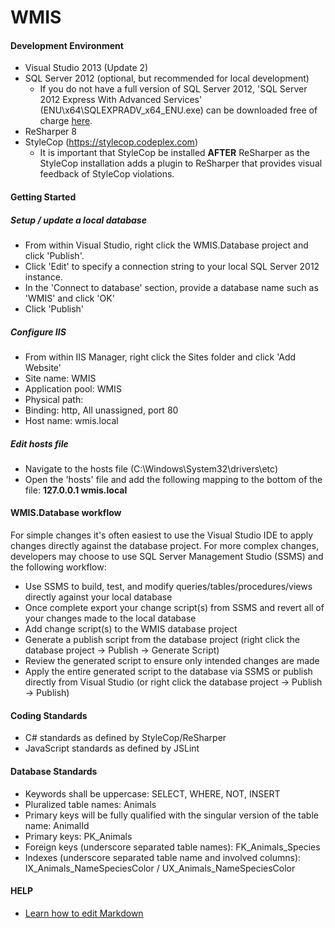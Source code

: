 # WMIS #

#### Development Environment ####

- Visual Studio 2013 (Update 2)
- SQL Server 2012 (optional, but recommended for local development)
  - If you do not have a full version of SQL Server 2012, 'SQL Server 2012 Express With Advanced Services' (ENU\x64\SQLEXPRADV\_x64\_ENU.exe) can be downloaded free of charge [here](http://www.microsoft.com/en-ca/download/details.aspx?id=29062).
- ReSharper 8
- StyleCop (https://stylecop.codeplex.com)
    - It is important that StyleCop be installed **AFTER** ReSharper as the StyleCop installation adds a plugin to ReSharper that provides visual feedback of StyleCop violations.
  
#### Getting Started ####

##### Setup / update a local database #####
  - From within Visual Studio, right click the WMIS.Database project and click 'Publish'.
  - Click 'Edit' to specify a connection string to your local SQL Server 2012 instance.
  - In the 'Connect to database' section, provide a database name such as 'WMIS' and click 'OK'
  - Click 'Publish'

##### Configure IIS #####
  - From within IIS Manager, right click the Sites folder and click 'Add Website'
  - Site name: WMIS
  - Application pool: WMIS
  - Physical path: <path to your source code directory>
  - Binding: http, All unassigned, port 80 
  - Host name: wmis.local

##### Edit hosts file #####
  - Navigate to the hosts file (C:\Windows\System32\drivers\etc)
  - Open the 'hosts' file and add the following mapping to the bottom of the file: **127.0.0.1 wmis.local**

#### WMIS.Database workflow ####

For simple changes it's often easiest to use the Visual Studio IDE to apply changes directly against the database project. For more complex changes, developers may choose to use SQL Server Management Studio (SSMS) and the following workflow:

- Use SSMS to build, test, and modify queries/tables/procedures/views directly against your local database
- Once complete export your change script(s) from SSMS and revert all of your changes made to the local database 
- Add change script(s) to the WMIS database project
- Generate a publish script from the database project (right click the database project -> Publish -> Generate Script)
- Review the generated script to ensure only intended changes are made
- Apply the entire generated script to the database via SSMS or publish directly from Visual Studio (or right click the database project -> Publish -> Publish)
  
#### Coding Standards ####

- C# standards as defined by StyleCop/ReSharper
- JavaScript standards as defined by JSLint
	
#### Database Standards ####

- Keywords shall be uppercase: SELECT, WHERE, NOT, INSERT
- Pluralized table names: Animals
- Primary keys will be fully qualified with the singular version of the table name: AnimalId
- Primary keys: PK_Animals
- Foreign keys (underscore separated table names): FK\_Animals\_Species
- Indexes (underscore separated table name and involved columns): IX\_Animals\_NameSpeciesColor / UX\_Animals\_NameSpeciesColor

#### HELP ####

- [Learn how to edit Markdown](https://bitbucket.org/tutorials/markdowndemo)